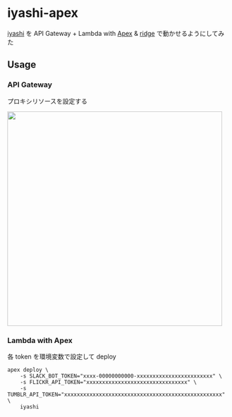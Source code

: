 # iyashi-apex

[iyashi](https://github.com/mix3/iyashi) を API Gateway + Lambda with [Apex](https://github.com/apex/apex) & [ridge](https://github.com/fujiwara/ridge) で動かせるようにしてみた

## Usage

### API Gateway

プロキシリソースを設定する

<img src="https://cloud.githubusercontent.com/assets/36567/19107145/cff2504a-8b25-11e6-9eea-5d508029bcf5.png" width="487">

### Lambda with Apex

各 token を環境変数で設定して deploy

```
apex deploy \
    -s SLACK_BOT_TOKEN="xxxx-00000000000-xxxxxxxxxxxxxxxxxxxxxxxx" \
    -s FLICKR_API_TOKEN="xxxxxxxxxxxxxxxxxxxxxxxxxxxxxxxx" \
    -s TUMBLR_API_TOKEN="xxxxxxxxxxxxxxxxxxxxxxxxxxxxxxxxxxxxxxxxxxxxxxxxxx" \
    iyashi
```

